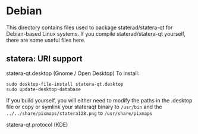 
Debian
====================
This directory contains files used to package staterad/statera-qt
for Debian-based Linux systems. If you compile staterad/statera-qt yourself, there are some useful files here.

## statera: URI support ##


statera-qt.desktop  (Gnome / Open Desktop)
To install:

	sudo desktop-file-install statera-qt.desktop
	sudo update-desktop-database

If you build yourself, you will either need to modify the paths in
the .desktop file or copy or symlink your stateraqt binary to `/usr/bin`
and the `../../share/pixmaps/statera128.png` to `/usr/share/pixmaps`

statera-qt.protocol (KDE)

